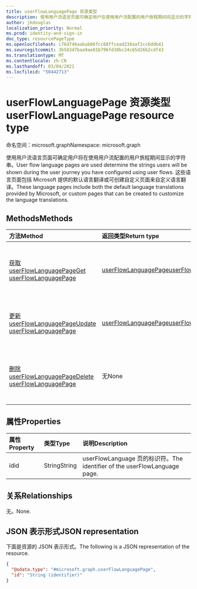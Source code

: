```yaml
---
title: userFlowLanguagePage 资源类型
description: 使用用户流语言页面可确定用户在使用用户流配置的用户旅程期间将显示的字符串。
author: jkdouglas
localization_priority: Normal
ms.prod: identity-and-sign-in
doc_type: resourcePageType
ms.openlocfilehash: c76d746aabab06fcc68ffcead238aaf2cc6ddb41
ms.sourcegitcommit: 3b583d7baa9ae81b796fd30bc24c65d26b2cdf43
ms.translationtype: MT
ms.contentlocale: zh-CN
ms.lasthandoff: 03/04/2021
ms.locfileid: "50442713"
---
```

# <a name="userflowlanguagepage-resource-type"></a><span data-ttu-id="14d82-103">userFlowLanguagePage 资源类型</span><span class="sxs-lookup"><span data-stu-id="14d82-103">userFlowLanguagePage resource type</span></span>

<span data-ttu-id="14d82-104">命名空间：microsoft.graph</span><span class="sxs-lookup"><span data-stu-id="14d82-104">Namespace: microsoft.graph</span></span>

<span data-ttu-id="14d82-105">使用用户流语言页面可确定用户将在使用用户流配置的用户旅程期间显示的字符串。</span><span class="sxs-lookup"><span data-stu-id="14d82-105">User flow language pages are used determine the strings users will be shown during the user journey you have configured using user flows.</span></span> <span data-ttu-id="14d82-106">这些语言页面包括 Microsoft 提供的默认语言翻译或可创建自定义页面来自定义语言翻译。</span><span class="sxs-lookup"><span data-stu-id="14d82-106">These language pages include both the default language translations provided by Microsoft, or custom pages that can be created to customize the language translations.</span></span>

## <a name="methods"></a><span data-ttu-id="14d82-107">Methods</span><span class="sxs-lookup"><span data-stu-id="14d82-107">Methods</span></span>

|<span data-ttu-id="14d82-108">方法</span><span class="sxs-lookup"><span data-stu-id="14d82-108">Method</span></span>|<span data-ttu-id="14d82-109">返回类型</span><span class="sxs-lookup"><span data-stu-id="14d82-109">Return type</span></span>|<span data-ttu-id="14d82-110">说明</span><span class="sxs-lookup"><span data-stu-id="14d82-110">Description</span></span>|
|:---|:---|:---|
|[<span data-ttu-id="14d82-111">获取 userFlowLanguagePage</span><span class="sxs-lookup"><span data-stu-id="14d82-111">Get userFlowLanguagePage</span></span>](../api/userflowlanguagepage-get.md)|[<span data-ttu-id="14d82-112">userFlowLanguagePage</span><span class="sxs-lookup"><span data-stu-id="14d82-112">userFlowLanguagePage</span></span>](../resources/userflowlanguagepage.md)|<span data-ttu-id="14d82-113">检索默认或自定义 [userFlowLanguagePage 对象](../resources/userflowlanguagepage.md) 的值。</span><span class="sxs-lookup"><span data-stu-id="14d82-113">Retrieve the values of a default or custom [userFlowLanguagePage](../resources/userflowlanguagepage.md) object.</span></span>|
|[<span data-ttu-id="14d82-114">更新 userFlowLanguagePage</span><span class="sxs-lookup"><span data-stu-id="14d82-114">Update userFlowLanguagePage</span></span>](../api/userflowlanguagepage-put.md)|[<span data-ttu-id="14d82-115">userFlowLanguagePage</span><span class="sxs-lookup"><span data-stu-id="14d82-115">userFlowLanguagePage</span></span>](../resources/userflowlanguagepage.md)|<span data-ttu-id="14d82-116">更新自定义 [userFlowLanguagePage 对象](../resources/userflowlanguagepage.md) 中的值。</span><span class="sxs-lookup"><span data-stu-id="14d82-116">Update the values in a custom [userFlowLanguagePage](../resources/userflowlanguagepage.md) object.</span></span>|
|[<span data-ttu-id="14d82-117">删除 userFlowLanguagePage</span><span class="sxs-lookup"><span data-stu-id="14d82-117">Delete userFlowLanguagePage</span></span>](../api/userflowlanguagepage-delete.md)|<span data-ttu-id="14d82-118">无</span><span class="sxs-lookup"><span data-stu-id="14d82-118">None</span></span>|<span data-ttu-id="14d82-119">从自定义 [userFlowLanguagePage](../resources/userflowlanguagepage.md) 对象中删除值。</span><span class="sxs-lookup"><span data-stu-id="14d82-119">Deletes the values from a custom [userFlowLanguagePage](../resources/userflowlanguagepage.md) object.</span></span>|

## <a name="properties"></a><span data-ttu-id="14d82-120">属性</span><span class="sxs-lookup"><span data-stu-id="14d82-120">Properties</span></span>

|<span data-ttu-id="14d82-121">属性</span><span class="sxs-lookup"><span data-stu-id="14d82-121">Property</span></span>|<span data-ttu-id="14d82-122">类型</span><span class="sxs-lookup"><span data-stu-id="14d82-122">Type</span></span>|<span data-ttu-id="14d82-123">说明</span><span class="sxs-lookup"><span data-stu-id="14d82-123">Description</span></span>|
|:---|:---|:---|
|<span data-ttu-id="14d82-124">id</span><span class="sxs-lookup"><span data-stu-id="14d82-124">id</span></span>|<span data-ttu-id="14d82-125">String</span><span class="sxs-lookup"><span data-stu-id="14d82-125">String</span></span>|<span data-ttu-id="14d82-126">userFlowLanguage 页的标识符。</span><span class="sxs-lookup"><span data-stu-id="14d82-126">The identifier of the userFlowLanguage page.</span></span>|

## <a name="relationships"></a><span data-ttu-id="14d82-127">关系</span><span class="sxs-lookup"><span data-stu-id="14d82-127">Relationships</span></span>

<span data-ttu-id="14d82-128">无。</span><span class="sxs-lookup"><span data-stu-id="14d82-128">None.</span></span>

## <a name="json-representation"></a><span data-ttu-id="14d82-129">JSON 表示形式</span><span class="sxs-lookup"><span data-stu-id="14d82-129">JSON representation</span></span>

<span data-ttu-id="14d82-130">下面是资源的 JSON 表示形式。</span><span class="sxs-lookup"><span data-stu-id="14d82-130">The following is a JSON representation of the resource.</span></span>
<!-- {
  "blockType": "resource",
  "keyProperty": "id",
  "@odata.type": "microsoft.graph.userFlowLanguagePage",
  "openType": false
}
-->

``` json
{
  "@odata.type": "#microsoft.graph.userFlowLanguagePage",
  "id": "String (identifier)"
}
```

